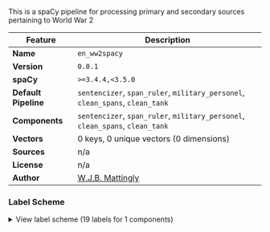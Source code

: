 This is a spaCy pipeline for processing primary and secondary sources pertaining to World War 2

| Feature | Description |
| --- | --- |
| **Name** | `en_ww2spacy` |
| **Version** | `0.0.1` |
| **spaCy** | `>=3.4.4,<3.5.0` |
| **Default Pipeline** | `sentencizer`, `span_ruler`, `military_personel`, `clean_spans`, `clean_tank` |
| **Components** | `sentencizer`, `span_ruler`, `military_personel`, `clean_spans`, `clean_tank` |
| **Vectors** | 0 keys, 0 unique vectors (0 dimensions) |
| **Sources** | n/a |
| **License** | n/a |
| **Author** | [W.J.B. Mattingly](https://github.com/wjbmattingly/ww2-spacy) |

### Label Scheme

<details>

<summary>View label scheme (19 labels for 1 components)</summary>

| Component | Labels |
| --- | --- |
| **`span_ruler`** | `AIRBORN_DIVISION`, `AMPHIBBIOUS_VESSEL`, `ARMORED_DIVISION`, `BATTALION`, `BATTLE`, `BATTLESHIP`, `CARRIER`, `CARRIER_ESCORT`, `CAVALRY`, `CRUISER`, `DESTROYER`, `FRIGATE_DESTROYER_ESCORT`, `GUNBOAT`, `INFANTRY_DIVISION`, `MINE_VESSEL`, `MOUNTAIN_DIVISION`, `PLANE`, `SUBMARINE`, `TANK` |

</details>
